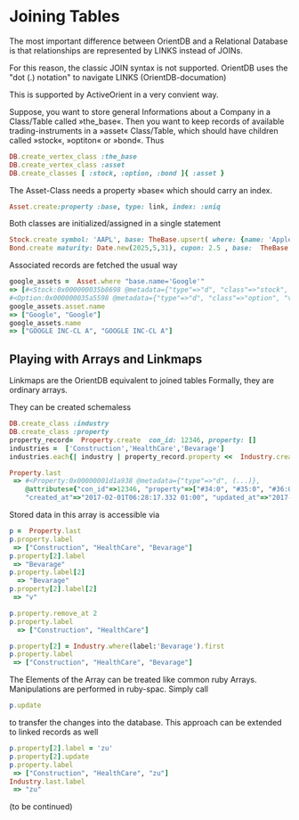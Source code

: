# Joining Tables 

The most important difference between OrientDB and a Relational Database is that relationships are represented by LINKS instead of JOINs.

For this reason, the classic JOIN syntax is not supported. OrientDB uses the "dot (.) notation" to navigate LINKS
(OrientDB-documation)

This is supported by ActiveOrient in a very convient way.

Suppose, you want to store general Informations about a Company in a Class/Table called »the_base«. Then you want to keep records of available trading-instruments in a »asset« Class/Table, which should have children called »stock«, »optiton« or »bond«. Thus
```ruby
DB.create_vertex_class :the_base
DB.create_vertex_class :asset
DB.create_classes [ :stock, :option, :bond ]{ :asset }
```
The Asset-Class needs a property »base« which should carry an index. 
```ruby
Asset.create:property :base, type: link, index: :uniq
```
Both classes are initialized/assigned in a single statement
```ruby
Stock.create symbol: 'AAPL', base: TheBase.upsert( where: {name: 'Apple'} )
Bond.create maturity: Date.new(2025,5,31), cupon: 2.5 , base:  TheBase.upsert( where: {name: 'IBM'} )
```
Associated records are fetched the usual way
```ruby
google_assets =  Asset.where "base.name='Google'"
=> [#<Stock:0x000000035b8698 @metadata={"type"=>"d", "class"=>"stock", "version"=>3, "fieldTypes"=>"price=c,currency=x,base=x", "cluster"=>59, "record"=>336}, @attributes={"name"=>"GOOGLE INC-CL A", "ib_con_id"=>30351181, "price"=>555.19, "base"=>"#45:22"}>, 
#<Option:0x000000035a5598 @metadata={"type"=>"d", "class"=>"option", "version"=>3, "fieldTypes"=>"price=c,expire=t,currency=x,base=x", "cluster"=>65, "record"=>756}, @attributes={"name"=>"GOOGLE INC-CL A", "ib_con_id"=>nil, "price"=>5.2, "expire"=>"2014-08-29 00:00:00", "symbol"=>"GOOGL", "exchange"=>"SMART", "currency"=>"#42:0", "basiswert"=>"#45:22"} ] 
google_assets.asset.name 
=> ["Google", "Google"]
google_assets.name
=> ["GOOGLE INC-CL A", "GOOGLE INC-CL A"]
```

## Playing with Arrays and Linkmaps

Linkmaps are the OrientDB equivalent to joined tables 
Formally, they are ordinary arrays.

They can be created schemaless

```ruby
DB.create_class :industry
DB.create_class :property
property_record=  Property.create  con_id: 12346, property: []
industries =  ['Construction','HealthCare','Bevarage']
industries.each{| industry | property_record.property <<  Industry.create( label: industry ) }

Property.last
 => #<Property:0x00000001d1a938 @metadata={"type"=>"d", (...)},  
    @attributes={"con_id"=>12346, "property"=>["#34:0", "#35:0", "#36:0"],
    "created_at"=>"2017-02-01T06:28:17.332 01:00", "updated_at"=>"2017-02-01T06:28:17.344 01:00"}> 
 ```

Stored data in this array is accessible via

```ruby
p =  Property.last
p.property.label
 => ["Construction", "HealthCare", "Bevarage"]
p.property[2].label
 => "Bevarage" 
p.property.label[2]
  => "Bevarage" 
p.property[2].label[2]
 => "v" 

p.property.remove_at 2
p.property.label
  => ["Construction", "HealthCare"] 

p.property[2] = Industry.where(label:'Bevarage').first
p.property.label
 => ["Construction", "HealthCare", "Bevarage"] 
```

The Elements of the Array can be treated like common ruby Arrays. Manipulations are
performed in ruby-spac. Simply call
```ruby
p.update
```
to transfer the changes into the database. This approach can be extended to linked records as well

```ruby
p.property[2].label = 'zu'
p.property[2].update
p.property.label
 => ["Construction", "HealthCare", "zu"]
Industry.last.label
 => "zu"


```




(to be continued)


